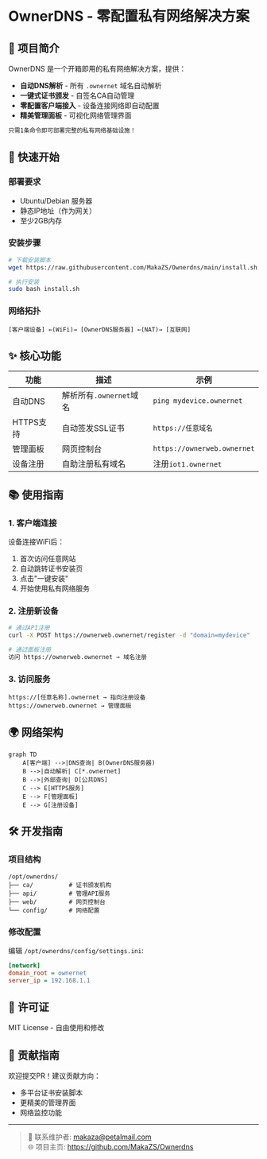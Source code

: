
# OwnerDNS - 零配置私有网络解决方案

## 🌟 项目简介

OwnerDNS 是一个开箱即用的私有网络解决方案，提供：
- **自动DNS解析** - 所有 `.ownernet` 域名自动解析
- **一键式证书颁发** - 自签名CA自动管理
- **零配置客户端接入** - 设备连接网络即自动配置
- **精美管理面板** - 可视化网络管理界面

```bash
只需1条命令即可部署完整的私有网络基础设施！
```

## 🚀 快速开始

### 部署要求
- Ubuntu/Debian 服务器
- 静态IP地址（作为网关）
- 至少2GB内存

### 安装步骤
```bash
# 下载安装脚本
wget https://raw.githubusercontent.com/MakaZS/Ownerdns/main/install.sh

# 执行安装
sudo bash install.sh
```

### 网络拓扑
```
[客户端设备] ←(WiFi)→ [OwnerDNS服务器] ←(NAT)→ [互联网]
```

## ✨ 核心功能

| 功能 | 描述 | 示例 |
|------|------|------|
| 自动DNS | 解析所有`.ownernet`域名 | `ping mydevice.ownernet` |
| HTTPS支持 | 自动签发SSL证书 | `https://任意域名` |
| 管理面板 | 网页控制台 | `https://ownerweb.ownernet` |
| 设备注册 | 自助注册私有域名 | 注册`iot1.ownernet` |

## 📚 使用指南

### 1. 客户端连接
设备连接WiFi后：
1. 首次访问任意网站
2. 自动跳转证书安装页
3. 点击"一键安装"
4. 开始使用私有网络服务

### 2. 注册新设备
```bash
# 通过API注册
curl -X POST https://ownerweb.ownernet/register -d "domain=mydevice"

# 通过面板注册
访问 https://ownerweb.ownernet → 域名注册
```

### 3. 访问服务
```
https://[任意名称].ownernet → 指向注册设备
https://ownerweb.ownernet → 管理面板
```

## 🌍 网络架构

```mermaid
graph TD
    A[客户端] -->|DNS查询| B(OwnerDNS服务器)
    B -->|自动解析| C[*.ownernet]
    B -->|外部查询| D[公共DNS]
    C --> E[HTTPS服务]
    E --> F[管理面板]
    E --> G[注册设备]
```

## 🛠️ 开发指南

### 项目结构
```
/opt/ownerdns/
├── ca/          # 证书颁发机构
├── api/         # 管理API服务
├── web/         # 网页控制台
└── config/      # 网络配置
```

### 修改配置
编辑 `/opt/ownerdns/config/settings.ini`:
```ini
[network]
domain_root = ownernet
server_ip = 192.168.1.1
```

## 📜 许可证

MIT License - 自由使用和修改

## 🤝 贡献指南

欢迎提交PR！建议贡献方向：
- 多平台证书安装脚本
- 更精美的管理界面
- 网络监控功能

---

> 📧 联系维护者: makaza@petalmail.com  
> 🌐 项目主页: https://github.com/MakaZS/Ownerdns
